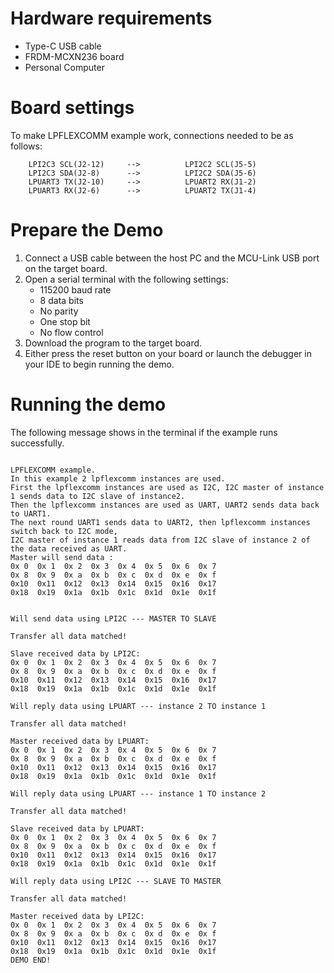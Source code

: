 Hardware requirements
=====================
- Type-C USB cable
- FRDM-MCXN236 board
- Personal Computer

Board settings
============
To make LPFLEXCOMM example work, connections needed to be as follows:

        LPI2C3 SCL(J2-12)     -->          LPI2C2 SCL(J5-5)
        LPI2C3 SDA(J2-8)      -->          LPI2C2 SDA(J5-6)
		LPUART3 TX(J2-10)	  -->          LPUART2 RX(J1-2)
		LPUART3 RX(J2-6)	  -->          LPUART2 TX(J1-4)

Prepare the Demo
===============
1.  Connect a USB cable between the host PC and the MCU-Link USB port on the target board. 
2.  Open a serial terminal with the following settings:
    - 115200 baud rate
    - 8 data bits
    - No parity
    - One stop bit
    - No flow control
3.  Download the program to the target board.
4.  Either press the reset button on your board or launch the debugger in your IDE to begin running the demo.

Running the demo
================
The following message shows in the terminal if the example runs successfully.

~~~~~~~~~~~~~~~~~~~~~~~~~~~~
 
LPFLEXCOMM example.
In this example 2 lpflexcomm instances are used.
First the lpflexcomm instances are used as I2C, I2C master of instance 1 sends data to I2C slave of instance2.
Then the lpflexcomm instances are used as UART, UART2 sends data back to UART1.
The next round UART1 sends data to UART2, then lpflexcomm instances switch back to I2C mode, 
I2C master of instance 1 reads data from I2C slave of instance 2 of the data received as UART.
Master will send data :
0x 0  0x 1  0x 2  0x 3  0x 4  0x 5  0x 6  0x 7  
0x 8  0x 9  0x a  0x b  0x c  0x d  0x e  0x f  
0x10  0x11  0x12  0x13  0x14  0x15  0x16  0x17  
0x18  0x19  0x1a  0x1b  0x1c  0x1d  0x1e  0x1f  


Will send data using LPI2C --- MASTER TO SLAVE

Transfer all data matched! 

Slave received data by LPI2C:
0x 0  0x 1  0x 2  0x 3  0x 4  0x 5  0x 6  0x 7  
0x 8  0x 9  0x a  0x b  0x c  0x d  0x e  0x f  
0x10  0x11  0x12  0x13  0x14  0x15  0x16  0x17  
0x18  0x19  0x1a  0x1b  0x1c  0x1d  0x1e  0x1f  

Will reply data using LPUART --- instance 2 TO instance 1

Transfer all data matched! 

Master received data by LPUART:
0x 0  0x 1  0x 2  0x 3  0x 4  0x 5  0x 6  0x 7  
0x 8  0x 9  0x a  0x b  0x c  0x d  0x e  0x f  
0x10  0x11  0x12  0x13  0x14  0x15  0x16  0x17  
0x18  0x19  0x1a  0x1b  0x1c  0x1d  0x1e  0x1f  

Will reply data using LPUART --- instance 1 TO instance 2

Transfer all data matched! 

Slave received data by LPUART:
0x 0  0x 1  0x 2  0x 3  0x 4  0x 5  0x 6  0x 7  
0x 8  0x 9  0x a  0x b  0x c  0x d  0x e  0x f  
0x10  0x11  0x12  0x13  0x14  0x15  0x16  0x17  
0x18  0x19  0x1a  0x1b  0x1c  0x1d  0x1e  0x1f  

Will reply data using LPI2C --- SLAVE TO MASTER

Transfer all data matched! 

Master received data by LPI2C:
0x 0  0x 1  0x 2  0x 3  0x 4  0x 5  0x 6  0x 7  
0x 8  0x 9  0x a  0x b  0x c  0x d  0x e  0x f  
0x10  0x11  0x12  0x13  0x14  0x15  0x16  0x17  
0x18  0x19  0x1a  0x1b  0x1c  0x1d  0x1e  0x1f  
DEMO END!

~~~~~~~~~~~~~~~~~~~~~~~~~~~~

